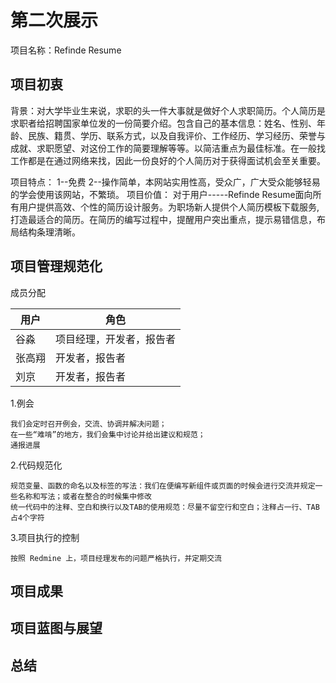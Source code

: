 # 第二次展示

项目名称：Refinde Resume

## 项目初衷


背景：对大学毕业生来说，求职的头一件大事就是做好个人求职简历。个人简历是求职者给招聘国家单位发的一份简要介绍。包含自己的基本信息：姓名、性别、年龄、民族、籍贯、学历、联系方式，以及自我评价、工作经历、学习经历、荣誉与成就、求职愿望、对这份工作的简要理解等等。以简洁重点为最佳标准。在一般找工作都是在通过网络来找，因此一份良好的个人简历对于获得面试机会至关重要。
 
项目特点：
1--免费
2--操作简单，本网站实用性高，受众广，广大受众能够轻易的学会使用该网站，不繁琐。
项目价值：
对于用户-----Refinde Resume面向所有用户提供高效、个性的简历设计服务。为职场新人提供个人简历模板下载服务,打造最适合的简历。在简历的编写过程中，提醒用户突出重点，提示易错信息，布局结构条理清晰。



## 项目管理规范化

成员分配

用户|角色
-|-
谷淼|项目经理，开发者，报告者
张高翔|开发者，报告者
刘京|开发者，报告者

1.例会
```
我们会定时召开例会，交流、协调并解决问题；
在一些“难啃”的地方，我们会集中讨论并给出建议和规范；
通报进展
```

2.代码规范化
```
规范变量、函数的命名以及标签的写法：我们在便编写新组件或页面的时候会进行交流并规定一些名称和写法；或者在整合的时候集中修改
统一代码中的注释、空白和换行以及TAB的使用规范：尽量不留空行和空白；注释占一行、TAB占4个字符
```

3.项目执行的控制
```
按照 Redmine 上，项目经理发布的问题严格执行，并定期交流
```

## 项目成果

## 项目蓝图与展望

## 总结
